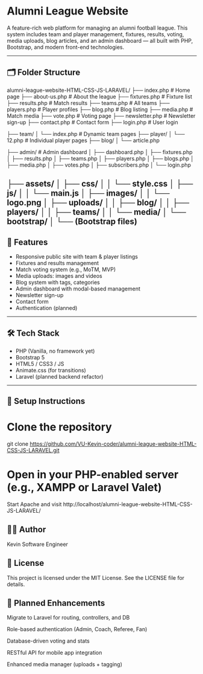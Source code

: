 # Alumni League Website

A feature-rich web platform for managing an alumni football league. This system includes team and player management, fixtures, results, voting, media uploads, blog articles, and an admin dashboard — all built with PHP, Bootstrap, and modern front-end technologies.

---

## 🗂️ Folder Structure

alumni-league-website-HTML-CSS-JS-LARAVEL/
├── index.php # Home page
├── about-us.php # About the league
├── fixtures.php # Fixture list
├── results.php # Match results
├── teams.php # All teams
├── players.php # Player profiles
├── blog.php # Blog listing
├── media.php # Match media
├── vote.php # Voting page
├── newsletter.php # Newsletter sign-up
├── contact.php # Contact form
├── login.php # User login

├── team/
│ └── index.php # Dynamic team pages
├── player/
│ └── 12.php # Individual player pages
├── blog/
│ └── article.php

├── admin/ # Admin dashboard
│ ├── dashboard.php
│ ├── fixtures.php
│ ├── results.php
│ ├── teams.php
│ ├── players.php
│ ├── blogs.php
│ ├── media.php
│ ├── votes.php
│ ├── subscribers.php
│ └── login.php

├── assets/
│ ├── css/
│ │ └── style.css
│ ├── js/
│ │ └── main.js
│ ├── images/
│ │ └── logo.png
│ ├── uploads/
│ │ ├── blog/
│ │ ├── players/
│ │ ├── teams/
│ │ └── media/
│ └── bootstrap/
│ └── (Bootstrap files)
---

## 🚀 Features

- Responsive public site with team & player listings
- Fixtures and results management
- Match voting system (e.g., MoTM, MVP)
- Media uploads: images and videos
- Blog system with tags, categories
- Admin dashboard with modal-based management
- Newsletter sign-up
- Contact form
- Authentication (planned)

---

## 🛠️ Tech Stack

- PHP (Vanilla, no framework yet)
- Bootstrap 5
- HTML5 / CSS3 / JS
- Animate.css (for transitions)
- Laravel (planned backend refactor)

---

## 🚧 Setup Instructions

# Clone the repository
git clone https://github.com/VU-Kevin-coder/alumni-league-website-HTML-CSS-JS-LARAVEL.git

# Open in your PHP-enabled server (e.g., XAMPP or Laravel Valet)
Start Apache and visit http://localhost/alumni-league-website-HTML-CSS-JS-LARAVEL/

## 👨‍💻 Author
Kevin
Software Engineer

## 📄 License
This project is licensed under the MIT License. See the LICENSE file for details.

## 🔮 Planned Enhancements
Migrate to Laravel for routing, controllers, and DB

Role-based authentication (Admin, Coach, Referee, Fan)

Database-driven voting and stats

RESTful API for mobile app integration

Enhanced media manager (uploads + tagging)
